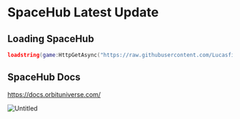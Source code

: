 # SpaceHub Latest Update

## Loading SpaceHub
```lua
loadstring(game:HttpGetAsync("https://raw.githubusercontent.com/Lucasfin000/Orbit-UI-Library/main/Library", true))()
```
## SpaceHub Docs
https://docs.orbituniverse.com/

![Untitled](https://cdn.discordapp.com/attachments/1084366394600206346/1093703762331312278/IMG_0368.png)
